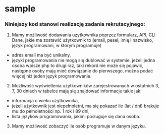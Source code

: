 # sample

### Niniejszy kod stanowi realizację zadania rekrutacyjnego:

1) Mamy możliwość dodawania użytkownika poprzez formularz, API, CLI
   Dane, jakie ma zostawić użytkownik to (email, pesel, imię i nazwisko, język programowani, w którym programuje)
- adres email ma być unikalny,
- języki programowania nie mogą się dublować w systemie, jeżeli jedna osoba wpisze php to drugi raz, taki rekord nie może się pojawić, następne osoby mają mieć dowiązanie do pierwszego, można podać więcej niż jeden język programowania.

2) Możliwość wyświetlenia użytkowników zarejestrowanych w ostatnich 3, 7, 30 dniach
   w tabelce mają się znajdować informacje takie jak:
- informacja o wieku użytkownika,
- jeżeli użytkownik jest niepełnoletni, ma się pokazać ile (lat / dni) brakuje mu do pełnoletności np. 1 rok i 89 dni,
- lista języków programowania, jakimi posługuje się dana osoba.

3) Mamy możliwość zobaczyć ile osób programuje w danym języku.

